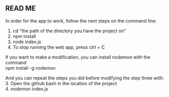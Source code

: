 ## READ ME  
In order for the app to work, follow the next steps on the command line:  
1. cd "the path of the directory you have the project on"
2. npm install
3. node index.js
4. To stop running the web app, press ctrl + C

If you want to make a modification, you can install nodemon with the command  
npm install -g nodemon  
   
And you can repeat the steps you did before modifying the step three with:  
3. Open the github bash in the location of the project  
4. nodemon index.js
